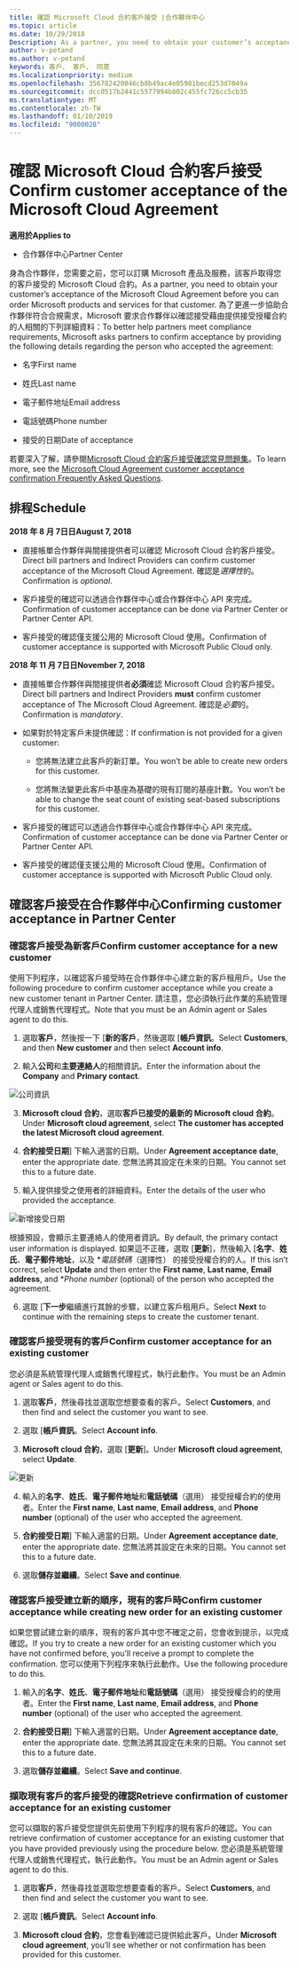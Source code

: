 ```yaml
---
title: 確認 Microsoft Cloud 合約客戶接受 |合作夥伴中心
ms.topic: article
ms.date: 10/29/2018
Description: As a partner, you need to obtain your customer’s acceptance of the Microsoft Cloud Agreement before you can order Microsoft products and services for that customer. To better help partners meet compliance requirements, Microsoft asks partners to confirm acceptance by providing certain details regarding the person who accepted the agreement.
author: v-petand
ms.author: v-petand
keywords: 客戶、 客戶、 同意
ms.localizationpriority: medium
ms.openlocfilehash: 356782420046cb8b49ac4e05981becd253d7049a
ms.sourcegitcommit: dcc0517b2441c5577994b802c455fc726cc5cb35
ms.translationtype: MT
ms.contentlocale: zh-TW
ms.lasthandoff: 01/10/2019
ms.locfileid: "9000028"
---
```

# <a name="confirm-customer-acceptance-of-the-microsoft-cloud-agreement"></a><span data-ttu-id="511de-103">確認 Microsoft Cloud 合約客戶接受</span><span class="sxs-lookup"><span data-stu-id="511de-103">Confirm customer acceptance of the Microsoft Cloud Agreement</span></span>

**<span data-ttu-id="511de-104">適用於</span><span class="sxs-lookup"><span data-stu-id="511de-104">Applies to</span></span>**
-  <span data-ttu-id="511de-105">合作夥伴中心</span><span class="sxs-lookup"><span data-stu-id="511de-105">Partner Center</span></span>

<span data-ttu-id="511de-106">身為合作夥伴，您需要之前，您可以訂購 Microsoft 產品及服務，該客戶取得您的客戶接受的 Microsoft Cloud 合約。</span><span class="sxs-lookup"><span data-stu-id="511de-106">As a partner, you need to obtain your customer’s acceptance of the Microsoft Cloud Agreement before you can order Microsoft products and services for that customer.</span></span> <span data-ttu-id="511de-107">為了更進一步協助合作夥伴符合合規需求，Microsoft 要求合作夥伴以確認接受藉由提供接受授權合約的人相關的下列詳細資料：</span><span class="sxs-lookup"><span data-stu-id="511de-107">To better help partners meet compliance requirements, Microsoft asks partners to confirm acceptance by providing the following details regarding the person who accepted the agreement:</span></span> 

-   <span data-ttu-id="511de-108">名字</span><span class="sxs-lookup"><span data-stu-id="511de-108">First name</span></span>

-   <span data-ttu-id="511de-109">姓氏</span><span class="sxs-lookup"><span data-stu-id="511de-109">Last name</span></span>

-   <span data-ttu-id="511de-110">電子郵件地址</span><span class="sxs-lookup"><span data-stu-id="511de-110">Email address</span></span>

-   <span data-ttu-id="511de-111">電話號碼</span><span class="sxs-lookup"><span data-stu-id="511de-111">Phone number</span></span>

-   <span data-ttu-id="511de-112">接受的日期</span><span class="sxs-lookup"><span data-stu-id="511de-112">Date of acceptance</span></span>

<span data-ttu-id="511de-113">若要深入了解，請參閱[Microsoft Cloud 合約客戶接受確認常見問題集](https://docs.microsoft.com/en-us/partner-center/confirm-consent-faq)。</span><span class="sxs-lookup"><span data-stu-id="511de-113">To learn more, see the [Microsoft Cloud Agreement customer acceptance confirmation Frequently Asked Questions](https://docs.microsoft.com/en-us/partner-center/confirm-consent-faq).</span></span>

## <a name="schedule"></a><span data-ttu-id="511de-114">排程</span><span class="sxs-lookup"><span data-stu-id="511de-114">Schedule</span></span>

**<span data-ttu-id="511de-115">2018 年 8 月 7日日</span><span class="sxs-lookup"><span data-stu-id="511de-115">August 7, 2018</span></span>**

-   <span data-ttu-id="511de-116">直接帳單合作夥伴與間接提供者可以確認 Microsoft Cloud 合約客戶接受。</span><span class="sxs-lookup"><span data-stu-id="511de-116">Direct bill partners and Indirect Providers can confirm customer acceptance of the Microsoft Cloud Agreement.</span></span> <span data-ttu-id="511de-117">確認是*選擇性*的。</span><span class="sxs-lookup"><span data-stu-id="511de-117">Confirmation is *optional*.</span></span>

-   <span data-ttu-id="511de-118">客戶接受的確認可以透過合作夥伴中心或合作夥伴中心 API 來完成。</span><span class="sxs-lookup"><span data-stu-id="511de-118">Confirmation of customer acceptance can be done via Partner Center or Partner Center API.</span></span>

-   <span data-ttu-id="511de-119">客戶接受的確認僅支援公用的 Microsoft Cloud 使用。</span><span class="sxs-lookup"><span data-stu-id="511de-119">Confirmation of customer acceptance is supported with Microsoft Public Cloud only.</span></span>


**<span data-ttu-id="511de-120">2018 年 11 月 7日日</span><span class="sxs-lookup"><span data-stu-id="511de-120">November 7, 2018</span></span>**

-   <span data-ttu-id="511de-121">直接帳單合作夥伴與間接提供者**必須**確認 Microsoft Cloud 合約客戶接受。</span><span class="sxs-lookup"><span data-stu-id="511de-121">Direct bill partners and Indirect Providers **must** confirm customer acceptance of The Microsoft Cloud Agreement.</span></span> <span data-ttu-id="511de-122">確認是*必要*的。</span><span class="sxs-lookup"><span data-stu-id="511de-122">Confirmation is *mandatory*.</span></span>

-   <span data-ttu-id="511de-123">如果對於特定客戶未提供確認：</span><span class="sxs-lookup"><span data-stu-id="511de-123">If confirmation is not provided for a given customer:</span></span>

    -   <span data-ttu-id="511de-124">您將無法建立此客戶的新訂單。</span><span class="sxs-lookup"><span data-stu-id="511de-124">You won’t be able to create new orders for this customer.</span></span>

    -   <span data-ttu-id="511de-125">您將無法變更此客戶中基座為基礎的現有訂閱的基座計數。</span><span class="sxs-lookup"><span data-stu-id="511de-125">You won’t be able to change the seat count of existing seat-based subscriptions for this customer.</span></span>

-   <span data-ttu-id="511de-126">客戶接受的確認可以透過合作夥伴中心或合作夥伴中心 API 來完成。</span><span class="sxs-lookup"><span data-stu-id="511de-126">Confirmation of customer acceptance can be done via Partner Center or Partner Center API.</span></span>

-   <span data-ttu-id="511de-127">客戶接受的確認僅支援公用的 Microsoft Cloud 使用。</span><span class="sxs-lookup"><span data-stu-id="511de-127">Confirmation of customer acceptance is supported with Microsoft Public Cloud only.</span></span>


## <a name="confirming-customer-acceptance-in-partner-center"></a><span data-ttu-id="511de-128">確認客戶接受在合作夥伴中心</span><span class="sxs-lookup"><span data-stu-id="511de-128">Confirming customer acceptance in Partner Center</span></span>

### <a name="confirm-customer-acceptance-for-a-new-customer"></a><span data-ttu-id="511de-129">確認客戶接受為新客戶</span><span class="sxs-lookup"><span data-stu-id="511de-129">Confirm customer acceptance for a new customer</span></span>

<span data-ttu-id="511de-130">使用下列程序，以確認客戶接受時在合作夥伴中心建立新的客戶租用戶。</span><span class="sxs-lookup"><span data-stu-id="511de-130">Use the following procedure to confirm customer acceptance while you create a new customer tenant in Partner Center.</span></span> <span data-ttu-id="511de-131">請注意，您必須執行此作業的系統管理代理人或銷售代理程式。</span><span class="sxs-lookup"><span data-stu-id="511de-131">Note that you must be an Admin agent or Sales agent to do this.</span></span> 
1.  <span data-ttu-id="511de-132">選取**客戶**，然後按一下 [**新的客戶**，然後選取 [**帳戶資訊**。</span><span class="sxs-lookup"><span data-stu-id="511de-132">Select **Customers**, and then **New customer** and then select **Account info**.</span></span>

2.  <span data-ttu-id="511de-133">輸入**公司**和**主要連絡人**的相關資訊。</span><span class="sxs-lookup"><span data-stu-id="511de-133">Enter the information about the **Company** and **Primary contact**.</span></span>

![公司資訊](images/mca/mca1.png)

3.  <span data-ttu-id="511de-135">**Microsoft cloud 合約**，選取**客戶已接受的最新的 Microsoft cloud 合約**。</span><span class="sxs-lookup"><span data-stu-id="511de-135">Under **Microsoft cloud agreement**, select **The customer has accepted the latest Microsoft cloud agreement**.</span></span> 

4.  <span data-ttu-id="511de-136">**合約接受日期**] 下輸入適當的日期。</span><span class="sxs-lookup"><span data-stu-id="511de-136">Under **Agreement acceptance date**, enter the appropriate date.</span></span> <span data-ttu-id="511de-137">您無法將其設定在未來的日期。</span><span class="sxs-lookup"><span data-stu-id="511de-137">You cannot set this to a future date.</span></span>

5.  <span data-ttu-id="511de-138">輸入提供接受之使用者的詳細資料。</span><span class="sxs-lookup"><span data-stu-id="511de-138">Enter the details of the user who provided the acceptance.</span></span> 

![新增接受日期](images/mca/MCA3.png)

<span data-ttu-id="511de-140">根據預設，會顯示主要連絡人的使用者資訊。</span><span class="sxs-lookup"><span data-stu-id="511de-140">By default, the primary contact user information is displayed.</span></span> <span data-ttu-id="511de-141">如果這不正確，選取 [**更新**]，然後輸入 [**名字**、**姓氏**、**電子郵件地址**，以及 \**電話號碼*（選擇性） 的接受授權合約的人。</span><span class="sxs-lookup"><span data-stu-id="511de-141">If this isn’t correct, select **Update** and then enter the **First name**, **Last name**, **Email address**, and \**Phone number* (optional) of the person who accepted the agreement.</span></span>


6.  <span data-ttu-id="511de-142">選取 [**下一步**繼續進行其餘的步驟，以建立客戶租用戶。</span><span class="sxs-lookup"><span data-stu-id="511de-142">Select **Next** to continue with the remaining steps to create the customer tenant.</span></span>

### <a name="confirm-customer-acceptance-for-an-existing-customer"></a><span data-ttu-id="511de-143">確認客戶接受現有的客戶</span><span class="sxs-lookup"><span data-stu-id="511de-143">Confirm customer acceptance for an existing customer</span></span>

<span data-ttu-id="511de-144">您必須是系統管理代理人或銷售代理程式，執行此動作。</span><span class="sxs-lookup"><span data-stu-id="511de-144">You must be an Admin agent or Sales agent to do this.</span></span> 

1.  <span data-ttu-id="511de-145">選取**客戶**，然後尋找並選取您想要查看的客戶。</span><span class="sxs-lookup"><span data-stu-id="511de-145">Select **Customers**, and then find and select the customer you want to see.</span></span> 

2.  <span data-ttu-id="511de-146">選取 [**帳戶資訊**。</span><span class="sxs-lookup"><span data-stu-id="511de-146">Select **Account info**.</span></span>

3.  <span data-ttu-id="511de-147">**Microsoft cloud 合約**，選取 [**更新**]。</span><span class="sxs-lookup"><span data-stu-id="511de-147">Under **Microsoft cloud agreement**, select **Update**.</span></span>

![更新](images/mca/mca4.png)

4.  <span data-ttu-id="511de-149">輸入的**名字**、**姓氏**、**電子郵件地址**和**電話號碼**（選用） 接受授權合約的使用者。</span><span class="sxs-lookup"><span data-stu-id="511de-149">Enter the **First name**, **Last name**, **Email address**, and **Phone number** (optional) of the user who accepted the agreement.</span></span>

5.  <span data-ttu-id="511de-150">**合約接受日期**] 下輸入適當的日期。</span><span class="sxs-lookup"><span data-stu-id="511de-150">Under **Agreement acceptance date**, enter the appropriate date.</span></span> <span data-ttu-id="511de-151">您無法將其設定在未來的日期。</span><span class="sxs-lookup"><span data-stu-id="511de-151">You cannot set this to a future date.</span></span>

6.  <span data-ttu-id="511de-152">選取**儲存並繼續**。</span><span class="sxs-lookup"><span data-stu-id="511de-152">Select **Save and continue**.</span></span>

### <a name="confirm-customer-acceptance-while-creating-new-order-for-an-existing-customer"></a><span data-ttu-id="511de-153">確認客戶接受建立新的順序，現有的客戶時</span><span class="sxs-lookup"><span data-stu-id="511de-153">Confirm customer acceptance while creating new order for an existing customer</span></span>

<span data-ttu-id="511de-154">如果您嘗試建立新的順序，現有的客戶其中您不確定之前，您會收到提示，以完成確認。</span><span class="sxs-lookup"><span data-stu-id="511de-154">If you try to create a new order for an existing customer which you have not confirmed before, you’ll receive a prompt to complete the confirmation.</span></span> <span data-ttu-id="511de-155">您可以使用下列程序來執行此動作。</span><span class="sxs-lookup"><span data-stu-id="511de-155">Use the following procedure to do this.</span></span> 

1.  <span data-ttu-id="511de-156">輸入的**名字**、**姓氏**、**電子郵件地址**和**電話號碼**（選用） 接受授權合約的使用者。</span><span class="sxs-lookup"><span data-stu-id="511de-156">Enter the **First name**, **Last name**, **Email address**, and **Phone number** (optional) of the user who accepted the agreement.</span></span>

2.  <span data-ttu-id="511de-157">**合約接受日期**] 下輸入適當的日期。</span><span class="sxs-lookup"><span data-stu-id="511de-157">Under **Agreement acceptance date**, enter the appropriate date.</span></span> <span data-ttu-id="511de-158">您無法將其設定在未來的日期。</span><span class="sxs-lookup"><span data-stu-id="511de-158">You cannot set this to a future date.</span></span>

3.  <span data-ttu-id="511de-159">選取**儲存並繼續**。</span><span class="sxs-lookup"><span data-stu-id="511de-159">Select **Save and continue**.</span></span>


### <a name="retrieve-confirmation-of-customer-acceptance-for-an-existing-customer"></a><span data-ttu-id="511de-160">擷取現有客戶的客戶接受的確認</span><span class="sxs-lookup"><span data-stu-id="511de-160">Retrieve confirmation of customer acceptance for an existing customer</span></span>

<span data-ttu-id="511de-161">您可以擷取的客戶接受您提供先前使用下列程序的現有客戶的確認。</span><span class="sxs-lookup"><span data-stu-id="511de-161">You can retrieve confirmation of customer acceptance for an existing customer that you have provided previously using the procedure below.</span></span> <span data-ttu-id="511de-162">您必須是系統管理代理人或銷售代理程式，執行此動作。</span><span class="sxs-lookup"><span data-stu-id="511de-162">You must be an Admin agent or Sales agent to do this.</span></span> 

1.  <span data-ttu-id="511de-163">選取**客戶**，然後尋找並選取您想要查看的客戶。</span><span class="sxs-lookup"><span data-stu-id="511de-163">Select **Customers**, and then find and select the customer you want to see.</span></span> 

2.  <span data-ttu-id="511de-164">選取 [**帳戶資訊**。</span><span class="sxs-lookup"><span data-stu-id="511de-164">Select **Account info**.</span></span>

3.  <span data-ttu-id="511de-165">**Microsoft cloud 合約**，您會看到確認已提供給此客戶。</span><span class="sxs-lookup"><span data-stu-id="511de-165">Under **Microsoft cloud agreement**, you’ll see whether or not confirmation has been provided for this customer.</span></span>

